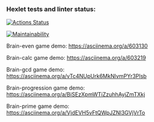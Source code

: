 ### Hexlet tests and linter status:
[![Actions Status](https://github.com/kreker783/python-project-49/workflows/hexlet-check/badge.svg)](https://github.com/kreker783/python-project-49/actions)

[![Maintainability](https://api.codeclimate.com/v1/badges/98a66742fa8f947a25f3/maintainability)](https://codeclimate.com/github/kreker783/python-project-49/maintainability)

Brain-even game demo:
https://asciinema.org/a/603130


Brain-calc game demo:
https://asciinema.org/a/603219


Brain-gcd game demo:
https://asciinema.org/a/vTc4NUpUrk6MkNlvmPYr3Plsb


Brain-progression game demo:
https://asciinema.org/a/BiSEzXpmWTiZzuhhAyjZmTXkj


Brain-prime game demo:
https://asciinema.org/a/VjdEVH5vFtQWpJZNl3GVjVrTo

